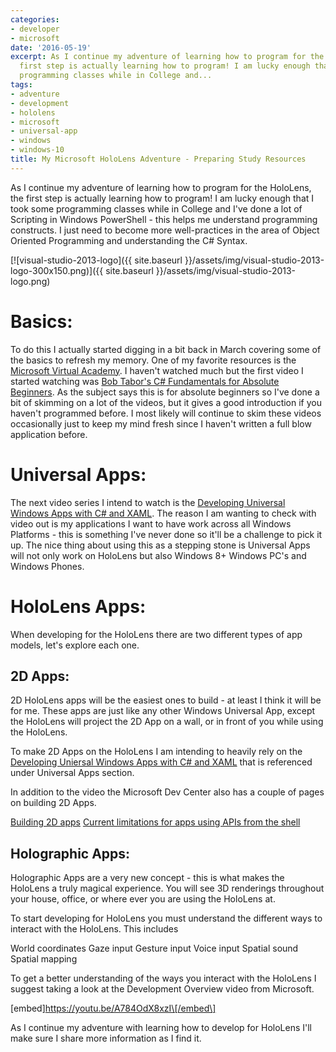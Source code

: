 ```yaml
---
categories:
- developer
- microsoft
date: '2016-05-19'
excerpt: As I continue my adventure of learning how to program for the HoloLens, the
  first step is actually learning how to program! I am lucky enough that I took some
  programming classes while in College and...
tags:
- adventure
- development
- hololens
- microsoft
- universal-app
- windows
- windows-10
title: My Microsoft HoloLens Adventure - Preparing Study Resources
---
```


As I continue my adventure of learning how to program for the HoloLens, the first step is actually learning how to program! I am lucky enough that I took some programming classes while in College and I've done a lot of Scripting in Windows PowerShell - this helps me understand programming constructs. I just need to become more well-practices in the area of Object Oriented Programming and understanding the C# Syntax.

[![visual-studio-2013-logo]({{ site.baseurl }}/assets/img/visual-studio-2013-logo-300x150.png)]({{ site.baseurl }}/assets/img/visual-studio-2013-logo.png)

# Basics:

To do this I actually started digging in a bit back in March covering some of the basics to refresh my memory. One of my favorite resources is the [Microsoft Virtual Academy](https://mva.microsoft.com). I haven't watched much but the first video I started watching was [Bob Tabor's C# Fundamentals for Absolute Beginners](https://mva.microsoft.com/en-US/training-courses/c-fundamentals-for-absolute-beginners-16169). As the subject says this is for absolute beginners so I've done a bit of skimming on a lot of the videos, but it gives a good introduction if you haven't programmed before. I most likely will continue to skim these videos occasionally just to keep my mind fresh since I haven't written a full blow application before.

# Universal Apps:

The next video series I intend to watch is the [Developing Universal Windows Apps with C# and XAML](https://mva.microsoft.com/en-US/training-courses/developing-universal-windows-apps-with-c-and-xaml-8363). The reason I am wanting to check with video out is my applications I want to have work across all Windows Platforms - this is something I've never done so it'll be a challenge to pick it up. The nice thing about using this as a stepping stone is Universal Apps will not only work on HoloLens but also Windows 8+ Windows PC's and Windows Phones.

# HoloLens Apps:

When developing for the HoloLens there are two different types of app models, let's explore each one.

## 2D Apps:

2D HoloLens apps will be the easiest ones to build - at least I think it will be for me. These apps are just like any other Windows Universal App, except the HoloLens will project the 2D App on a wall, or in front of you while using the HoloLens.

To make 2D Apps on the HoloLens I am intending to heavily rely on the [Developing Uniersal Windows Apps with C# and XAML](https://mva.microsoft.com/en-US/training-courses/developing-universal-windows-apps-with-c-and-xaml-8363) that is referenced under Universal Apps section.

In addition to the video the Microsoft Dev Center also has a couple of pages on building 2D Apps.

[Building 2D apps](https://developer.microsoft.com/en-us/windows/holographic/building_2d_apps) [Current limitations for apps using APIs from the shell](https://developer.microsoft.com/en-us/windows/holographic/current_limitations_for_apps_using_apis_from_the_shell)

## Holographic Apps:

Holographic Apps are a very new concept - this is what makes the HoloLens a truly magical experience. You will see 3D renderings throughout your house, office, or where ever you are using the HoloLens at.

To start developing for HoloLens you must understand the different ways to interact with the HoloLens. This includes

World coordinates Gaze input Gesture input Voice input Spatial sound Spatial mapping

To get a better understanding of the ways you interact with the HoloLens I suggest taking a look at the Development Overview video from Microsoft.

\[embed\]https://youtu.be/A784OdX8xzI\[/embed\]

As I continue my adventure with learning how to develop for HoloLens I'll make sure I share more information as I find it.